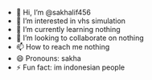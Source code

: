 - 👋 Hi, I’m @sakhalif456
- 👀 I’m interested in vhs simulation
- 🌱 I’m currently learning nothing
- 💞️ I’m looking to collaborate on nothing
- 📫 How to reach me nothing
- 😄 Pronouns: sakha
- ⚡ Fun fact: im indonesian people

<!---
sakhalif456/sakhalif456 is a ✨ special ✨ repository because its `README.md` (this file) appears on your GitHub profile.
You can click the Preview link to take a look at your changes.
--->
